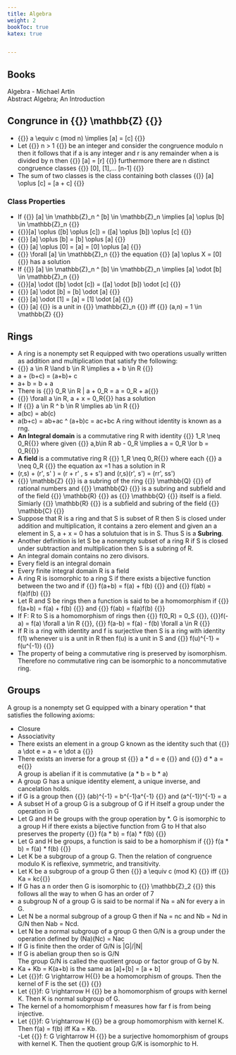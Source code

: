 ```yaml
---
title: Algebra
weight: 2
bookToc: true
katex: true


---
```


## Books
Algebra - Michael Artin  
Abstract Algebra; An Introduction


## Congrunce in {{<katex>}}  \mathbb{Z} {{</katex>}}
- {{<katex>}} a \equiv c (mod n) \implies [a] = [c] {{</katex>}}  
- Let  {{<katex>}} n > 1 {{</katex>}} be an integer and consider the congruence modulo n then it follows that if a is any integer and r is any remainder when a is divided by n then {{<katex>}} [a] = [r] {{</katex>}} furthermore there are n distinct congruence classes {{<katex>}} [0], [1],... [n-1] {{</katex>}}  
- The sum of two classes is the class containing both classes {{<katex>}} [a] \oplus [c] = [a + c] {{</katex>}}  
### Class Properties
- If {{<katex>}} [a] \in \mathbb{Z}_n ^ [b] \in \mathbb{Z}_n \implies [a] \oplus [b] \in \mathbb{Z}_n {{</katex>}}  
-  {{<katex>}}[a] \oplus ([b] \oplus [c]) = ([a] \oplus [b]) \oplus [c]   {{</katex>}}  
-  {{<katex>}} [a] \oplus [b] = [b] \oplus [a] {{</katex>}}  
- {{<katex>}} [a] \oplus [0] = [a] = [0] \oplus [a]  {{</katex>}}   
- {{<katex>}} \forall [a] \in \mathbb{Z}_n  {{</katex>}} the equation {{<katex>}} [a] \oplus X = [0] {{</katex>}} has a solution  
- If {{<katex>}} [a] \in \mathbb{Z}_n ^ [b] \in \mathbb{Z}_n \implies [a] \odot [b] \in \mathbb{Z}_n {{</katex>}}  
-  {{<katex>}}[a] \odot ([b] \odot [c]) = ([a] \odot [b]) \odot [c]   {{</katex>}}  
-  {{<katex>}} [a] \odot [b] = [b] \odot [a] {{</katex>}}   
- {{<katex>}} [a] \odot [1] = [a] = [1] \odot [a]  {{</katex>}}   
- {{<katex>}} [a] {{</katex>}} is a unit in {{<katex>}} \mathbb{Z}_n {{</katex>}} iff {{<katex>}} (a,n) = 1 \in \mathbb{Z} {{</katex>}}  

## Rings
- A ring is a nonempty set R equipped with two operations usually written as addition and multiplication that satisfy the following:
- {{<katex>}} a \in R \land b \in R \implies a + b \in R {{</katex>}}  
- a + (b+c) = (a+b)+ c  
- a+ b = b + a  
- There is {{<katex>}} 0_R \in R | a + 0_R = a = 0_R + a{{</katex>}}  
- {{<katex>}} \forall a \in R, a + x = 0_R{{</katex>}} has a solution  
- If {{<katex>}} a \in R ^ b \in R \implies ab \in R {{</katex>}}  
- a(bc) = ab(c)  
- a(b+c) = ab+ac ^ (a+b)c = ac+bc
A ring without identity is known as a rng. 
- **An Integral domain** is a commutative ring R with identity {{<katex>}} 1_R \neq 0_R{{</katex>}} where given {{<katex>}} a,b\in R ab - 0_R \implies a = 0_R \lor b = 0_R{{</katex>}}  
- **A field** is a commutative ring R  {{<katex>}} 1_R \neq 0_R{{</katex>}} where each {{<katex>}} a \neq 0_R  {{</katex>}} the equation ax =1 has a solution in R  
- (r,s) + (r', s' ) = (r + r' , s + s') and (r,s)(r', s') = (rr', ss')   
-  {{<katex>}} \mathbb{Z} {{</katex>}} is a subring of the ring  {{<katex>}} \mathbb{Q} {{</katex>}} of rational numbers and  {{<katex>}} \mathbb{Q} {{</katex>}} is a subring and subfield and of the field  {{<katex>}} \mathbb{R} {{</katex>}} as  {{<katex>}} \mathbb{Q} {{</katex>}} itself is a field. Simiarly  {{<katex>}} \mathbb{R} {{</katex>}} is a subfield and subring of the field  {{<katex>}} \mathbb{C} {{</katex>}}  
- Suppose that R is a ring and that S is subset of R then S is closed under addition and multiplication, it contains a zero element and  given an a element in S, a + x = 0 has a solutuion that is in S. Thus S is a **Subring**.  
- Another definition is let S be a nonempty subset of a ring R if S is closed under subtraction and multiplication then S is a subring of R.  
- An integral domain contains no zero divisors. 
- Every field is an integral domain  
- Every finite integral domain R is a field  
- A ring R is isomorphic to a ring S if there exists a bijective function between the two and if {{<katex>}} f(a+b) = f(a) + f(b) {{</katex>}} and  {{<katex>}} f(ab) = f(a)f(b) {{</katex>}}  
- Let R and S be rings then a function is said to be a homomorphism if  {{<katex>}} f(a+b) = f(a) + f(b) {{</katex>}} and  {{<katex>}} f(ab) = f(a)f(b) {{</katex>}}    
- If F: R to S is a homomorphism of rings then {{<katex>}} f(0_R) = 0_S {{</katex>}}, {{<katex>}}f(-a) = f(a) \forall a \in R {{</katex>}}, {{<katex>}} f(a-b) = f(a) - f(b) \forall a \in R {{</katex>}}  
- If R is a ring with identity and f is surjective then S is a ring with identity f(1) whenever u is a unit in R then f(u) is a unit in S and {{<katex>}} f(u)^{-1} = f(u^{-1}) {{</katex>}}  
- The property of being a commutative ring is preserved by isomorphism. Therefore no commutative ring can be isomorphic to a noncommutative ring.   

## Groups

A group is a nonempty set G equipped with a binary operation * that satisfies the following axioms:  
- Closure   
- Associativity  
- There exists an element in a group G known as the identity such that {{<katex>}} a \dot e = a = e \dot a {{</katex>}}  
- There exists an inverse for a group st {{<katex>}} a * d = e  {{</katex>}} and {{<katex>}} d * a = e{{</katex>}}  
A group is abelian if it is commutative (a * b = b * a) 
- A group G has a unique identity element, a unique inverse, and cancelation holds.
- if G is a group then {{<katex>}} (ab)^{-1} = b^{-1}a^{-1} {{</katex>}}  and (a^{-1})^{-1} = a
- A subset H of a group G is a subgroup of G if H itself a group under the operation in G  
- Let G and H be groups with the group operation by *. G is isomorphic to a group H if there exists a bijective function from G to H that also preserves the property  {{<katex>}} f(a * b) = f(a) * f(b) {{</katex>}}   
- Let G and H be groups, a function is said to be a homorphism if {{<katex>}} f(a * b) = f(a) * f(b) {{</katex>}}   
- Let K be a subgroup of a group G. Then the relation of congruence modulo K is reflexive, symmetric, and transitivity.     
- Let K be a subgroup of a group G then {{<katex>}} a \equiv c (mod K)  {{</katex>}} iff {{<katex>}} Ka = kc{{</katex>}}   
- If G has a n order then G is isomorphic to {{<katex>}} \mathbb{Z}_2 {{</katex>}} this follows all the way to when G has an order of 7  
- a subgroup N of a group G is said to be normal if Na = aN for every a in G.   
- Let N be a normal subgroup of a group G then if Na = nc and Nb = Nd in G/N then Nab = Ncd.  
- Let N be a normal subgroup of a group G then G/N is a group under the operation defined by (Na)(Nc) = Nac  
- If G is finite then the order of G/N is |G|/|N|  
- If G is abelian group then so is G/N  
The group G/N is called the quotient group or factor group of G by N.  
- Ka + Kb = K(a+b) is the same as [a]+[b] = [a + b]  
- Let {{<katex>}}f: G \rightarrow H{{</katex>}} be a homomorphism of groups. Then the kernel of F is the set {{<katex>}} {{</katex>}}   
- Let {{<katex>}}f: G \rightarrow H {{</katex>}} be a homomorphism of groups with kernel K. Then K is normal subgroup of G.  
- The kernel of a homomorphism f measures how far f is from being injective.   
- Let {{<katex>}}f: G \rightarrow H {{</katex>}} be a group homomorphism with kernel K. Then f(a) = f(b) iff Ka = Kb.  
-Let {{<katex>}} f: G \rightarrow H {{</katex>}} be a surjective homomorphism of groups with kernel K. Then the quotient group G/K is isomorphic to H.  

